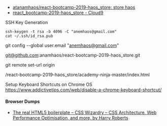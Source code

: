 * [atanamhaos/react-bootcamp-2019-haos_store: store haos](https://github.com/atanamhaos/react-bootcamp-2019-haos_store)
* [react_bootcamp-2019-haos_store - Cloud9](https://ide.c9.io/benjaminhaos/react_bootcamp-2019-haos_store)

SSH Key Generation

```
ssh-keygen -t rsa -b 4096 -C "anemhaos@gmail.com"
cat ~/.ssh/id_rsa.pub
```
git config --global user.email "anemhaos@gmail.com"

git@github.com:anamhaos/react-bootcamp-2019-haos_store.git


git remote set-url origin 

/react-bootcamp-2019-haos_store/academy-ninja-master/index.html

Setup Keyboard Shortcuts on Chrome OS 
https://www.addictivetips.com/web/disable-a-chrome-keyboard-shortcut/


#### Browser Dumps

* [The real HTML5 boilerplate – CSS Wizardry – CSS Architecture, Web Performance Optimisation, and more, by Harry Roberts](https://csswizardry.com/2011/01/the-real-html5-boilerplate/)
